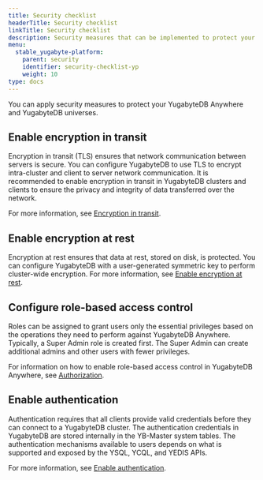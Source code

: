 ```yaml
---
title: Security checklist
headerTitle: Security checklist
linkTitle: Security checklist
description: Security measures that can be implemented to protect your YugabyteDB Anywhere and YugabyteDB universes.
menu:
  stable_yugabyte-platform:
    parent: security
    identifier: security-checklist-yp
    weight: 10
type: docs
---
```


You can apply security measures to protect your YugabyteDB Anywhere and YugabyteDB universes.

## Enable encryption in transit

Encryption in transit (TLS) ensures that network communication between servers is secure. You can configure YugabyteDB to use TLS to encrypt intra-cluster and client to server network communication. It is recommended to enable encryption in transit in YugabyteDB clusters and clients to ensure the privacy and integrity of data transferred over the network.

For more information, see [Encryption in transit](../enable-encryption-in-transit).

## Enable encryption at rest

Encryption at rest ensures that data at rest, stored on disk, is protected. You can configure YugabyteDB with a user-generated symmetric key to perform cluster-wide encryption.
For more information, see [Enable encryption at rest](../enable-encryption-at-rest).

## Configure role-based access control

Roles can be assigned to grant users only the essential privileges based on the operations they need to perform against YugabyteDB Anywhere. Typically, a Super Admin role is created first. The Super Admin can create additional admins and other users with fewer privileges.

For information on how to enable role-based access control in YugabyteDB Anywhere, see [Authorization](../authorization-platform).

## Enable authentication

Authentication requires that all clients provide valid credentials before they can connect to a YugabyteDB cluster. The authentication credentials in YugabyteDB are stored internally in the YB-Master system tables. The authentication mechanisms available to users depends on what is supported and exposed by the YSQL, YCQL, and YEDIS APIs.

For more information, see [Enable authentication](../../../secure/enable-authentication/).
